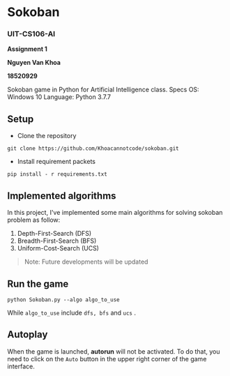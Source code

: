 # Sokoban

### UIT-CS106-AI

**Assignment 1**

**Nguyen Van Khoa**

**18520929**

Sokoban game in Python for Artificial Intelligence class.
Specs OS: Windows 10
Language: Python 3.7.7



## Setup

-  Clone the repository
```
git clone https://github.com/Khoacannotcode/sokoban.git
```
- Install requirement packets
```
pip install - r requirements.txt
```
## Implemented algorithms

In this project, I've implemented some main algorithms for solving sokoban problem as follow:

1. Depth-First-Search (DFS)
2. Breadth-First-Search (BFS)
3. Uniform-Cost-Search (UCS)

>Note: Future developments will be updated

## Run the game

```
python Sokoban.py --algo algo_to_use
```
While `algo_to_use` include `dfs, bfs` and `ucs` .

## Autoplay

When the game is launched,  **autorun** will not be activated. To do that, you need to click on the `Auto` button in the upper right corner of the game interface.


